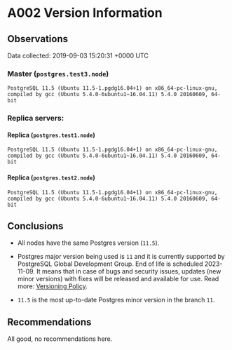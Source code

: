 # A002 Version Information #

## Observations ##
Data collected: 2019-09-03 15:20:31 +0000 UTC  



### Master (`postgres.test3.node`) ###

```
PostgreSQL 11.5 (Ubuntu 11.5-1.pgdg16.04+1) on x86_64-pc-linux-gnu, compiled by gcc (Ubuntu 5.4.0-6ubuntu1~16.04.11) 5.4.0 20160609, 64-bit
```





### Replica servers: ###

#### Replica (`postgres.test1.node`) ####


```
PostgreSQL 11.5 (Ubuntu 11.5-1.pgdg16.04+1) on x86_64-pc-linux-gnu, compiled by gcc (Ubuntu 5.4.0-6ubuntu1~16.04.11) 5.4.0 20160609, 64-bit
```

#### Replica (`postgres.test2.node`) ####


```
PostgreSQL 11.5 (Ubuntu 11.5-1.pgdg16.04+1) on x86_64-pc-linux-gnu, compiled by gcc (Ubuntu 5.4.0-6ubuntu1~16.04.11) 5.4.0 20160609, 64-bit
```


## Conclusions ##
  - All nodes have the same Postgres version (`11.5`).  

  - Postgres major version being used is `11` and it is currently supported by PostgreSQL Global Development Group. End of life is scheduled 2023-11-09. It means that in case of bugs and security issues, updates (new minor versions) with fixes will be released and available for use. Read more: [Versioning Policy](https://www.postgresql.org/support/versioning/).  

  - `11.5` is the most up-to-date Postgres minor version in the branch `11`.  

  
 


## Recommendations ##
  All good, no recommendations here.
 

